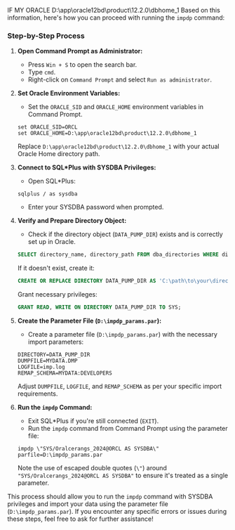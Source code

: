 IF MY ORACLE D:\app\oracle12bd\product\12.2.0\dbhome_1
Based on this information, here's how you can proceed with running the `impdp` command:

### Step-by-Step Process

1. **Open Command Prompt as Administrator:**
   - Press `Win + S` to open the search bar.
   - Type `cmd`.
   - Right-click on `Command Prompt` and select `Run as administrator`.

2. **Set Oracle Environment Variables:**
   - Set the `ORACLE_SID` and `ORACLE_HOME` environment variables in Command Prompt.

   ```shell
   set ORACLE_SID=ORCL
   set ORACLE_HOME=D:\app\oracle12bd\product\12.2.0\dbhome_1
   ```

   Replace `D:\app\oracle12bd\product\12.2.0\dbhome_1` with your actual Oracle Home directory path.

3. **Connect to SQL*Plus with SYSDBA Privileges:**
   - Open SQL*Plus:

   ```shell
   sqlplus / as sysdba
   ```

   - Enter your SYSDBA password when prompted.

4. **Verify and Prepare Directory Object:**
   - Check if the directory object (`DATA_PUMP_DIR`) exists and is correctly set up in Oracle.

   ```sql
   SELECT directory_name, directory_path FROM dba_directories WHERE directory_name = 'DATA_PUMP_DIR';
   ```

   If it doesn't exist, create it:

   ```sql
   CREATE OR REPLACE DIRECTORY DATA_PUMP_DIR AS 'C:\path\to\your\directory';
   ```

   Grant necessary privileges:

   ```sql
   GRANT READ, WRITE ON DIRECTORY DATA_PUMP_DIR TO SYS;
   ```

5. **Create the Parameter File (`D:\impdp_params.par`):**
   - Create a parameter file (`D:\impdp_params.par`) with the necessary import parameters:

   ```plaintext
   DIRECTORY=DATA_PUMP_DIR
   DUMPFILE=MYDATA.DMP
   LOGFILE=imp.log
   REMAP_SCHEMA=MYDATA:DEVELOPERS
   ```

   Adjust `DUMPFILE`, `LOGFILE`, and `REMAP_SCHEMA` as per your specific import requirements.

6. **Run the `impdp` Command:**
   - Exit SQL*Plus if you're still connected (`EXIT`).
   - Run the `impdp` command from Command Prompt using the parameter file:

   ```shell
   impdp \"SYS/Oralcerangs_2024@ORCL AS SYSDBA\" parfile=D:\impdp_params.par
   ```

   Note the use of escaped double quotes (`\"`) around `"SYS/Oralcerangs_2024@ORCL AS SYSDBA"` to ensure it's treated as a single parameter.

This process should allow you to run the `impdp` command with SYSDBA privileges and import your data using the parameter file (`D:\impdp_params.par`). If you encounter any specific errors or issues during these steps, feel free to ask for further assistance!